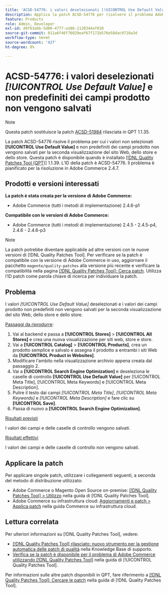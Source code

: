 ```yaml
---
title: 'ACSD-54776: i valori deselezionati [!UICONTROL Use Default Value] e non predefiniti dei campi prodotto non vengono salvati per la seconda visualizzazione sito Web, archivio e archivio'
description: Applica la patch ACSD-54776 per risolvere il problema Adobe Commerce, per cui i valori non selezionati [!UICONTROL Use Default Value] e non predefiniti del campo prodotto non vengono salvati per la seconda visualizzazione del sito Web, dello store e dello store.
feature: Products
role: Admin, Developer
exl-id: d9f63abb-5d00-4777-a186-1120344af018
source-git-commit: 011a6f46f76029eaf67f172b576e58dac9710a3d
workflow-type: tm+mt
source-wordcount: '427'
ht-degree: 0%

---
```


# ACSD-54776: i valori deselezionati *[!UICONTROL Use Default Value]* e non predefiniti dei campi prodotto non vengono salvati

>[!NOTE]
>
>Questa patch sostituisce la patch [ACSD-51984](/help/tools/quality-patches-tool/patches-available-in-qpt/v1-1-35/acsd-51984-unchecked-used-default-value-and-non-default-product-field-values-are-not-saved.md) rilasciata in QPT 1.1.35.

La patch ACSD-54776 risolve il problema per cui i valori non selezionati **[!UICONTROL Use Default Value]** e non predefiniti dei campi prodotto non vengono salvati per la seconda visualizzazione del sito Web, dello store e dello store. Questa patch è disponibile quando è installato [[!DNL Quality Patches Tool (QPT)]](https://experienceleague.adobe.com/en/docs/commerce-operations/tools/quality-patches-tool/quality-patches-tool-to-self-serve-quality-patches) 1.1.39. L’ID della patch è ACSD-54776. Il problema è pianificato per la risoluzione in Adobe Commerce 2.4.7.

## Prodotti e versioni interessati

**La patch è stata creata per la versione di Adobe Commerce:**

* Adobe Commerce (tutti i metodi di implementazione) 2.4.6-p1

**Compatibile con le versioni di Adobe Commerce:**

* Adobe Commerce (tutti i metodi di implementazione) 2.4.5 - 2.4.5-p4, 2.4.6 - 2.4.6-p3

>[!NOTE]
>
>La patch potrebbe diventare applicabile ad altre versioni con le nuove versioni di [!DNL Quality Patches Tool]. Per verificare se la patch è compatibile con la versione di Adobe Commerce in uso, aggiornare il pacchetto `magento/quality-patches` alla versione più recente e verificare la compatibilità nella pagina [[!DNL Quality Patches Tool]: Cerca patch](https://experienceleague.adobe.com/tools/commerce-quality-patches/index.html). Utilizza l’ID patch come parola chiave di ricerca per individuare la patch.

## Problema

I valori *[!UICONTROL Use Default Value]* deselezionati e i valori dei campi prodotto non predefiniti non vengono salvati per la seconda visualizzazione del sito Web, dello store e dello store.

<u>Passaggi da riprodurre</u>:

1. Vai al backend e passa a **[!UICONTROL Stores]** > **[!UICONTROL All Stores]** e crea una nuova visualizzazione per siti web, store e store.
1. Vai a **[!UICONTROL Catalog]** > **[!UICONTROL Products]**, crea un prodotto semplice e salvalo e assegna il prodotto a entrambi i siti Web da **[!UICONTROL Product in Websites]**.
1. Modificare l&#39;ambito nella visualizzazione archivio appena creata dal passaggio 2.
1. Vai a **[!UICONTROL Search Engine Optimization]** e deseleziona le caselle di controllo **[!UICONTROL Use Default Value]** per [!UICONTROL Meta Title], [!UICONTROL Meta Keywords] e [!UICONTROL Meta Description].
1. Pulire il testo dai campi *[!UICONTROL Meta Title]*, *[!UICONTROL Meta Keywords]* e *[!UICONTROL Meta Description]* e fare clic su **[!UICONTROL Save]**.
1. Passa di nuovo a **[!UICONTROL Search Engine Optimization]**.

<u>Risultati previsti</u>

I valori dei campi e delle caselle di controllo vengono salvati.

<u>Risultati effettivi</u>

I valori dei campi e delle caselle di controllo non vengono salvati.

## Applicare la patch

Per applicare singole patch, utilizzare i collegamenti seguenti, a seconda del metodo di distribuzione utilizzato:

* Adobe Commerce o Magento Open Source on-premise: [[!DNL Quality Patches Tool] > Utilizzo](/help/tools/quality-patches-tool/usage.md) nella guida di [!DNL Quality Patches Tool].
* Adobe Commerce su infrastruttura cloud: [Aggiornamenti e patch > Applica patch](https://experienceleague.adobe.com/docs/commerce-cloud-service/user-guide/develop/upgrade/apply-patches.html) nella guida Commerce su infrastruttura cloud.

## Lettura correlata

Per ulteriori informazioni su [!DNL Quality Patches Tool], vedere:

* [[!DNL Quality Patches Tool] rilasciato: nuovo strumento per la gestione automatica delle patch di qualità](https://experienceleague.adobe.com/en/docs/commerce-operations/tools/quality-patches-tool/quality-patches-tool-to-self-serve-quality-patches) nella Knowledge Base di supporto.
* [Verifica se la patch è disponibile per il problema di Adobe Commerce utilizzando  [!DNL Quality Patches Tool]](/help/tools/quality-patches-tool/patches-available-in-qpt/check-patch-for-magento-issue-with-magento-quality-patches.md) nella guida di [!UICONTROL Quality Patches Tool].


Per informazioni sulle altre patch disponibili in QPT, fare riferimento a [[!DNL Quality Patches Tool]: Cercare le patch](<https://experienceleague.adobe.com/tools/commerce-quality-patches/index.html>) nella guida di [!DNL Quality Patches Tool].
